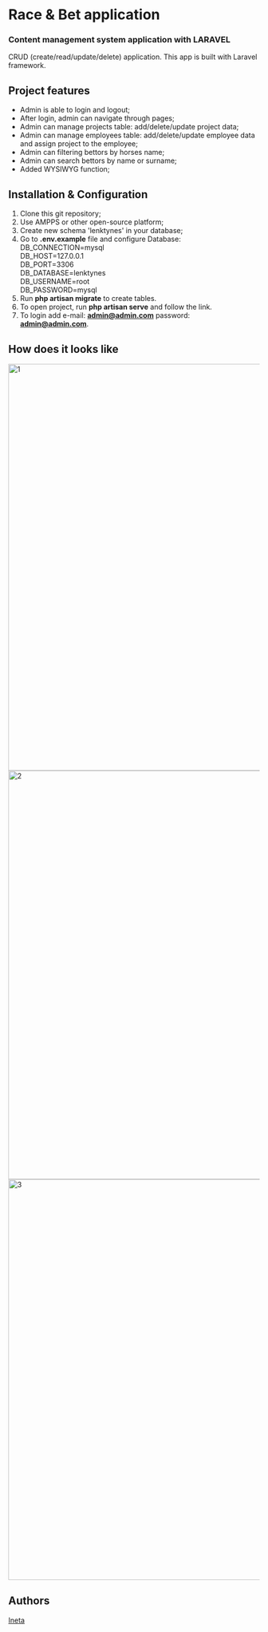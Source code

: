 # Race & Bet application
### Content management system application with LARAVEL

CRUD (create/read/update/delete) application.
This app is built with Laravel framework. 

## Project features
- Admin is able to login and logout;
- After login, admin can navigate through pages;
- Admin can manage projects table: add/delete/update project data;
- Admin can manage employees table: add/delete/update employee data and assign project to the employee;
- Admin can filtering bettors by horses name;
- Admin can search bettors by name or surname;
- Added WYSIWYG function;

## Installation & Configuration
1. Clone this git repository;
2. Use AMPPS or other open-source platform;
3. Create new schema 'lenktynes' in your database; 
4. Go to **.env.example** file and configure Database:
DB_CONNECTION=mysql<br>
DB_HOST=127.0.0.1<br>
DB_PORT=3306<br> 
DB_DATABASE=lenktynes<br> 
DB_USERNAME=root<br>
DB_PASSWORD=mysql<br>
5. Run **php artisan migrate** to create tables.
6. To open project, run **php artisan serve** and follow the link.
7. To login add e-mail: **admin@admin.com** password: **admin@admin.com**.

## How does it looks like

<img width="815" alt="1" src="https://user-images.githubusercontent.com/74532995/116231106-21764f00-a761-11eb-8b24-f3b67ab250e0.png"> <br>
<img width="819" alt="2" src="https://user-images.githubusercontent.com/74532995/116231108-220ee580-a761-11eb-88b3-15e36f469272.png"> <br>
<img width="803" alt="3" src="https://user-images.githubusercontent.com/74532995/116231109-22a77c00-a761-11eb-9bc6-99a94ea07cd9.png"> <br>


## Authors
[Ineta](https://github.com/InetaVei)
